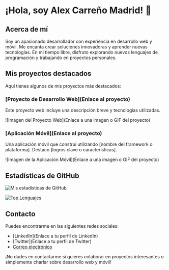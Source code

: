 # ¡Hola, soy Alex Carreño Madrid! 👋

## Acerca de mí

Soy un apasionado desarrollador con experiencia en desarrollo web y móvil. Me encanta crear soluciones innovadoras y aprender nuevas tecnologías. En mi tiempo libre, disfruto explorando nuevos lenguajes de programación y trabajando en proyectos personales.

## Mis proyectos destacados

Aquí tienes algunos de mis proyectos más destacados:

### [Proyecto de Desarrollo Web](Enlace al proyecto)

Este proyecto web incluye una descripción breve y tecnologías utilizadas.

![Imagen del Proyecto Web](Enlace a una imagen o GIF del proyecto)

### [Aplicación Móvil](Enlace al proyecto)

Una aplicación móvil que construí utilizando [nombre del framework o plataforma]. Destaco [logros clave o características].

![Imagen de la Aplicación Móvil](Enlace a una imagen o GIF del proyecto)

## Estadísticas de GitHub

![Mis estadísticas de GitHub](https://github-readme-stats.vercel.app/api?username=x9laaa&show_icons=true&theme=dracula)

[![Top Lenguajes](https://github-readme-stats.vercel.app/api/top-langs/?username=x9laaa&layout=compact&theme=dracula)](https://github.com/x9laaa)

## Contacto

Puedes encontrarme en las siguientes redes sociales:

- [LinkedIn](Enlace a tu perfil de LinkedIn)
- [Twitter](Enlace a tu perfil de Twitter)
- [Correo electrónico](mailto:tu@email.com)

¡No dudes en contactarme si quieres colaborar en proyectos interesantes o simplemente charlar sobre desarrollo web y móvil!



<!--
**x9laaa/x9laaa** is a ✨ _special_ ✨ repository because its `README.md` (this file) appears on your GitHub profile.

Here are some ideas to get you started

- 🔭 I’m currently working on ...
- 🌱 I’m currently learning ...
- 👯 I’m looking to collaborate on ...
- 🤔 I’m looking for help with ...
- 💬 Ask me about ...
- 📫 How to reach me: ...
- 😄 Pronouns: ...
- ⚡ Fun fact: ...
-->
